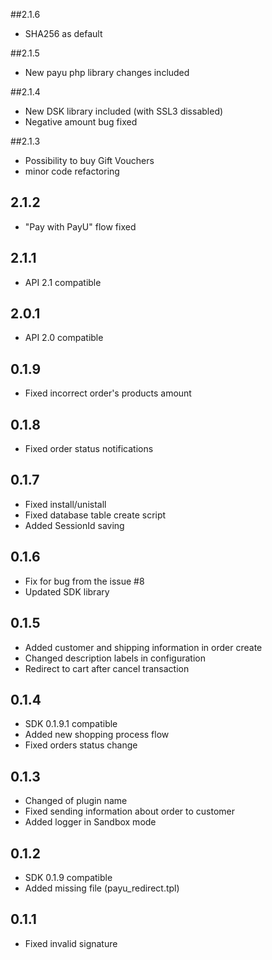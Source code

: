 ##2.1.6
* SHA256 as default

##2.1.5
* New payu php library changes included

##2.1.4
* New DSK library included (with SSL3 dissabled)
* Negative amount bug fixed

##2.1.3
* Possibility to buy Gift Vouchers
* minor code refactoring

## 2.1.2
* "Pay with PayU" flow fixed

## 2.1.1
* API 2.1 compatible

## 2.0.1
* API 2.0 compatible

## 0.1.9

* Fixed incorrect order's products amount

## 0.1.8

* Fixed order status notifications

## 0.1.7

* Fixed install/unistall
* Fixed database table create script
* Added SessionId saving

## 0.1.6

* Fix for bug from the issue #8
* Updated SDK library

## 0.1.5

* Added customer and shipping information in order create
* Changed description labels in configuration
* Redirect to cart after cancel transaction

## 0.1.4

* SDK 0.1.9.1 compatible
* Added new shopping process flow
* Fixed orders status change

## 0.1.3

* Changed of plugin name
* Fixed sending information about order to customer
* Added logger in Sandbox mode

## 0.1.2

* SDK 0.1.9 compatible
* Added missing file (payu_redirect.tpl)

## 0.1.1

* Fixed invalid signature
